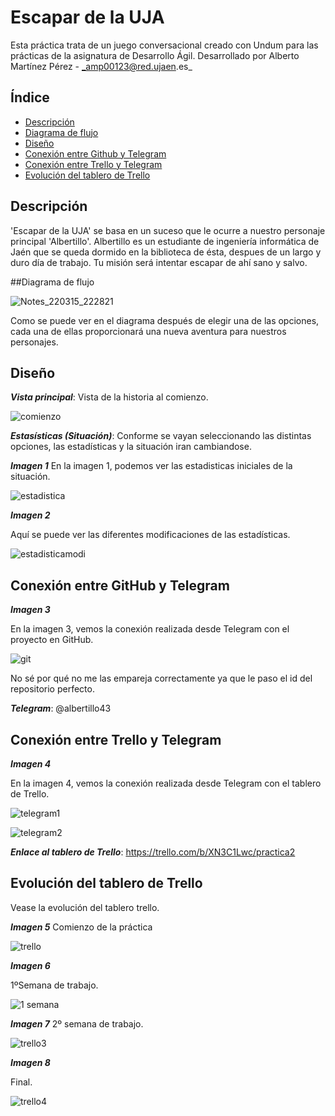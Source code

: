 <a name="top"></a>
# Escapar de la UJA

Esta práctica trata de un juego conversacional creado con Undum para las prácticas de la asignatura de Desarrollo Ágil.
Desarrollado por Alberto Martínez Pérez - _amp00123@red.ujaen.es_

## Índice
* [Descripción](#descripción)
* [Diagrama de flujo](#diagrama)
* [Diseño](#diseño)
* [Conexión entre Github y Telegram](#conexion_git)
* [Conexión entre Trello y Telegram](#conexion_trello)
* [Evolución del tablero de Trello](#evolucion)

<a name="descripción"></a>
## Descripción

'Escapar de la UJA' se basa en un suceso que le ocurre a nuestro personaje principal 'Albertillo'. Albertillo es un estudiante de ingeniería informática de Jaén que se queda 
dormido en la biblioteca de ésta, despues de un largo y duro día de trabajo. Tu misión será intentar escapar de ahí sano y salvo.

<a name="diagrama"></a>
##Diagrama de flujo

![Notes_220315_222821](https://user-images.githubusercontent.com/99319967/158476500-1dd185f1-376d-4d2c-a6d7-1495b175c6e4.jpg)


Como se puede ver en el diagrama después de elegir una de las opciones, cada una de ellas proporcionará una nueva aventura para nuestros personajes.

<a nama="diseño"></a>
## Diseño

___Vista principal___: Vista de la historia al comienzo.

![comienzo](https://user-images.githubusercontent.com/99319967/158452736-53c0bc19-dfc3-422a-9377-36a7a88bfde6.png)



___Estasísticas (Situación)___: Conforme se vayan seleccionando las distintas opciones, las estadísticas y la situación iran cambiandose.


___Imagen 1___
En la imagen 1, podemos ver las estadisticas iniciales de la situación.

![estadistica](https://user-images.githubusercontent.com/99319967/158472952-1cab389f-4811-4d9a-89f8-ffcd7919e00e.png)


___Imagen 2___

Aquí se puede ver las diferentes modificaciones de las estadísticas.

![estadisticamodi](https://user-images.githubusercontent.com/99319967/158473098-bce65609-7322-4e4b-aa0f-23d0354c9609.png)

<a name="conexion_git"></a>
## Conexión entre GitHub y Telegram

___Imagen 3___

En la imagen 3, vemos la conexión realizada desde Telegram con el proyecto en GitHub.

![git](https://user-images.githubusercontent.com/99319967/158474479-953811bd-8b08-4da3-97f8-98c81ee9b486.png)

No sé por qué no me las empareja correctamente ya que le paso el id del repositorio perfecto.


___Telegram___: @albertillo43

<a name="conexion_trello"></a>
## Conexión entre Trello y Telegram

___Imagen 4___

En la imagen 4, vemos la conexión realizada desde Telegram con el tablero de Trello.

![telegram1](https://user-images.githubusercontent.com/99319967/158473632-7f090177-26e5-4377-b402-7d38daf52846.png)

![telegram2](https://user-images.githubusercontent.com/99319967/158473649-108ec0fe-b5ba-4771-a832-45b270d44b7e.png)


___Enlace al tablero de Trello___: https://trello.com/b/XN3C1Lwc/practica2

<a name="evolucion"></a>
## Evolución del tablero de Trello

Vease la evolución del tablero trello.


___Imagen 5___
Comienzo de la práctica

![trello](https://user-images.githubusercontent.com/99319967/158473995-1a692f2c-2b97-4c34-a0e7-fedda201d483.png)

___Imagen 6___

1ºSemana de trabajo.

![1 semana](https://user-images.githubusercontent.com/99319967/158474059-8854255b-3f59-4e3d-9563-96b5853b7fcc.png)

___Imagen 7___
2º semana de trabajo.

![trello3](https://user-images.githubusercontent.com/99319967/158474332-d764020b-d25a-424b-a8de-899c27437f9a.png)

___Imagen 8___

Final.

![trello4](https://user-images.githubusercontent.com/99319967/158474374-a90301d1-c635-4544-8c3a-dd6660dbf144.png)




